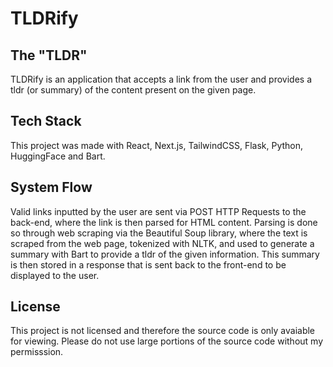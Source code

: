 # TLDRify

## The "TLDR"
TLDRify is an application that accepts a link from the user and provides a tldr (or summary) of the content present on the given page. 

## Tech Stack
This project was made with React, Next.js, TailwindCSS, Flask, Python, HuggingFace and Bart.

## System Flow
Valid links inputted by the user are sent via POST HTTP Requests to the back-end, where the link is then parsed for HTML content. Parsing is done so through web scraping via the Beautiful Soup library, where the text is scraped from the web page, tokenized with NLTK, and used to generate a summary with Bart to provide a tldr of the given information. This summary is then stored in a response that is sent back to the front-end to be displayed to the user.

## License
This project is not licensed and therefore the source code is only avaiable for viewing. Please do not use large portions of the source code without my permisssion. 
